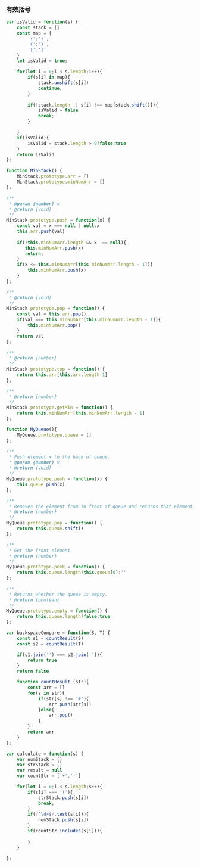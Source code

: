 <!-- leetcode上关于栈的题目大家可以先做20,155,232,844,224,682,496. -->
### 有效括号
<!-- 给定一个只包括 '('，')'，'{'，'}'，'['，']' 的字符串，判断字符串是否有效。 -->
```js
var isValid = function(s) {
    const stack = []
    const map = {
        '(':')',
        '{':'}',
        '[':']'
    }
    let isValid = true;

    for(let i = 0;i < s.length;i++){
        if(s[i] in map){
            stack.unshift(s[i])
            continue;
        }
        
        if(!stack.length || s[i] !== map[stack.shift()]){
            isValid = false
            break;
        }

    }
    if(isValid){
        isValid = stack.length > 0?false:true
    }
    return isValid
};
```
<!-- 设计一个支持 push，pop，top 操作，并能在常数时间内检索到最小元素的栈。

push(x) -- 将元素 x 推入栈中。
pop() -- 删除栈顶的元素。
top() -- 获取栈顶元素。
getMin() -- 检索栈中的最小元素。 -->
```js
function MinStack() {
    MinStack.prototype.arr = []
    MinStack.prototype.minNumArr = []
};

/** 
 * @param {number} x
 * @return {void}
 */
MinStack.prototype.push = function(x) {
    const val = x === null ? null:x
    this.arr.push(val)
    
    if(!this.minNumArr.length && x !== null){
       this.minNumArr.push(x) 
       return;
    }
    if(x <= this.minNumArr[this.minNumArr.length - 1]){
        this.minNumArr.push(x)
    }
};

/**
 * @return {void}
 */
MinStack.prototype.pop = function() {
    const val = this.arr.pop()
    if(val === this.minNumArr[this.minNumArr.length - 1]){
        this.minNumArr.pop()
    }
    return val
};

/**
 * @return {number}
 */
MinStack.prototype.top = function() {
    return this.arr[this.arr.length-1]
};

/**
 * @return {number}
 */
MinStack.prototype.getMin = function() {
    return this.minNumArr[this.minNumArr.length - 1]
};
```
<!-- 使用栈实现队列的下列操作：

push(x) -- 将一个元素放入队列的尾部。
pop() -- 从队列首部移除元素。
peek() -- 返回队列首部的元素。
empty() -- 返回队列是否为空。 -->

```js
function MyQueue(){
    MyQueue.prototype.queue = []
};

/**
 * Push element x to the back of queue. 
 * @param {number} x
 * @return {void}
 */
MyQueue.prototype.push = function(x) {
    this.queue.push(x)
};

/**
 * Removes the element from in front of queue and returns that element.
 * @return {number}
 */
MyQueue.prototype.pop = function() {
    return this.queue.shift()
};

/**
 * Get the front element.
 * @return {number}
 */
MyQueue.prototype.peek = function() {
    return this.queue.length?this.queue[0]:''
};

/**
 * Returns whether the queue is empty.
 * @return {boolean}
 */
MyQueue.prototype.empty = function() {
    return this.queue.length?false:true
};
```
<!-- 给定 S 和 T 两个字符串，当它们分别被输入到空白的文本编辑器后，判断二者是否相等，并返回结果。 # 代表退格字符。

示例 1：

输入：S = "ab#c", T = "ad#c"
输出：true
解释：S 和 T 都会变成 “ac”。 -->
```js
var backspaceCompare = function(S, T) {
    const s1 = countResult(S)
    const s2 = countResult(T)

    if(s1.join('') === s2.join('')){
        return true
    }
    return false

    function countResult (str){
        const arr = []
        for(s in str){
            if(str[s] !== '#'){
                arr.push(str[s])
            }else{
                arr.pop()
            }
        }
        return arr
    } 
};
```
<!-- 实现一个基本的计算器来计算一个简单的字符串表达式的值。
字符串表达式可以包含左括号 ( ，右括号 )，加号 + ，减号 -，非负整数和空格  。
示例 1:

输入: "1 + 1"
输出: 2 -->
```js
var calculate = function(s) {
    var numStack = []
    var strStack = []
    var result = null
    var countStr = ['+','-']

    for(let i = 0;i < s.length;s++){
        if(s[i] === '('){
            strStack.push(s[i])
            break;
        }
        if(/^\d+$/.test(s[i])){
            numStack.push(s[i])
        }
        if(countStr.includes(s[i])){
            
        }
    }

};
```